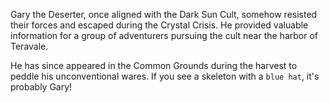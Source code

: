 Gary the Deserter, once aligned with the Dark Sun Cult, somehow resisted their forces and escaped during the Crystal Crisis. He provided valuable information for a group of adventurers pursuing the cult near the harbor of Teravale.

He has since appeared in the Common Grounds during the harvest to peddle his unconventional wares. If you see a skeleton with a `blue hat`, it's probably Gary!